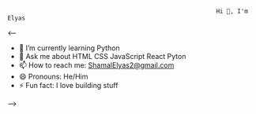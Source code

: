                                                                Hi 👋, I'm Elyas




<--











- 🌱 I’m currently learning Python
- 💬 Ask me about HTML CSS JavaScript React Pyton
- 📫 How to reach me: ShamalElyas2@gmail.com 
- 😄 Pronouns: He/Him
- ⚡ Fun fact: I love building stuff 



-->




